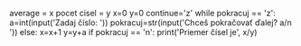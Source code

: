average = x
pocet cisel = y
x=0
y=0
continue='z'
while pokracuj == 'z':
a=int(input('Zadaj číslo: '))
pokracuj=str(input('Chceš pokračovať ďalej? a/n '))
else:
x=x+1
y=y+a
if pokracuj == 'n':
print('Priemer čísel je', x/y)
